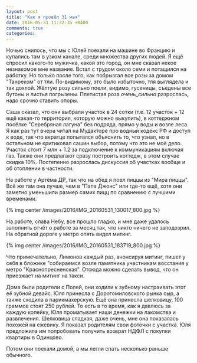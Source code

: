 ```yaml
---
layout: post
title: "Как я провёл 31 мая"
date: 2016-05-31 11:32:35 +0400
comments: true
categories: 
---
```

Ночью снилось, что мы с Юлей поехали на машине во Францию и купались там в узком канале, среди множества других людей. Я ещё спросил какого-то мужичка, какой это город, он мне сказал некое незнакомое мне название. Встал с трудом около семи и потащился на работку. Но только после того, как побрызгал все розы за домом "Танреком" от тли. По-видимому, это было избыточно, тля выглядела и так дохлой. Жёлтую розу сильно поели, видимо, гусеницы, съедены все бутоны и листья погрызены. Плетистая роза _очень_сильно_ разрослась, надо срочно ставить опоры.

Саша сказал, что они выбрали участок в 24 сотки (т.е. 12 участок + 12 ещё какая-то территория, которую можно выкупить), в коттеджном посёлке "Серебряная лагуна" без подряда, прямо у воды и возле леса. Я как раз тут вчера читал на Мудакторе про водный кодекс РФ и доступ к воде, так что вкратце попытался объяснить то, что узнал, но в остальном не критиковал сашин выбор, потому что это не моё дело. Участок стоит 7 млн + 1.2 за подключение к коммуникациям включая газ. Также они предлагают сразу построить коттедж, в этом случае скидка 10%. Постепенно разрослась дискуссия об участках вообще и об отоплении в частности.

На работе у Артёма ДР, так что на обед я поел пиццы из "Мира пиццы". Всё же там она лучше, чем в "Папа Джонс" или где-то ещё, хотя они заметно уменьшили размер самих пицц по сравнению с лучшими временами.

{% img center /images/2016/IMG_20160531_130017_800.jpg %}

На работе, слава Небу, все прошло гладко, и мне даже удалось заполнить отчёт о работе за месяц так, что никто ничего не заподозрил. На обратной дороге у метро опять видел митинг.

{% img center /images/2016/IMG_20160531_183719_800.jpg %}

Что примечательно, Лимонов каждый раз, анонсируя митинг, пишет у себя в бложике "собираемся возле памятника участникам восстания у метро "Краснопресненская". Отсюда можно сделать вывод, что он приезжает на митинг на такси.

Дома были родители с Полей, они ходили к зубному настраивать этот её зубной девайс. Юля принесла с Дорогомиловского рынка сыр, а также сходила в парикмахерскую. Ещё она принесла шелковицу, 100 граммов стоят 250 рублей. То есть в то время, как я давлюсь за каждую копейку, Юля проматывает наши денежки на лакомства и развлечения. Шелковица сладкая, даже очень, мне она показалась похожей на ежевику. Я показал родителям свои фоточки с участка. Юля предложила им попробовать получить возврат НДФЛ с покупки квартиры в Одинцово.

Потом они поехали домой, а мы легли спать несколько раньше обычного.
